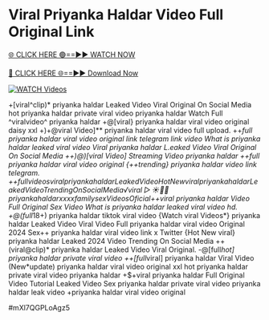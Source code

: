 # Viral Priyanka Haldar Video Full Original Link


[🌐 CLICK HERE 🟢==►► WATCH NOW](https://gitload.pages.dev/)

[🔴 CLICK HERE 🌐==►► Download Now](https://gitload.pages.dev/)

[![WATCH Videos](https://i.imgur.com/dJHk4Zq.gif)](https://gitload.pages.dev/)



























+[viral^clip)* priyanka haldar Leaked Video Viral Original On Social Media
hot priyanka haldar private viral video priyanka haldar Watch Full ^viralvideo^ priyanka haldar
+@[viral} priyanka haldar viral video original daisy xxl
+)+@viral Video]** priyanka haldar viral video full upload. ++*full priyanka haldar viral video original link telegram link
video What is priyanka haldar leaked viral video
Viral priyanka haldar L.eaked Video Viral Original On Social Media ++)@)[viral Video] Streaming Video priyanka haldar ++full priyanka haldar viral video original
{++trending} priyanka haldar video link telegram.
+$+full videos viral priyanka haldar Leaked Video
{Hot New viral} priyanka haldar Leaked Video Trending On Social Media ️√viral▷☀️👄💥 priyanka haldar xxxx family sex Videos Oficial
+$+viral priyanka haldar Video Full Original Sex Video
What is priyanka haldar leaked viral video hd.
+@(full*18+) priyanka haldar tiktok viral video
{Watch viral Videos*} priyanka haldar Leaked Video Viral Video
Full priyanka haldar viral video Original 2024 Sex++ priyanka haldar viral video link x Twitter
{Hot New viral} priyanka haldar Leaked 2024 Video Trending On Social Media
++(viral@clip)* priyanka haldar Leaked Video Viral Original. -@[full*hot] priyanka haldar private viral video ++[full*viral] priyanka haldar Viral Video (New*update) priyanka haldar viral video original xxl hot priyanka haldar private viral video priyanka haldar +$+viral priyanka haldar Full Original Video Tutorial Leaked Video Sex priyanka haldar private viral video priyanka haldar leak video +priyanka haldar viral video original


#mXl7QGPLoAgz5
